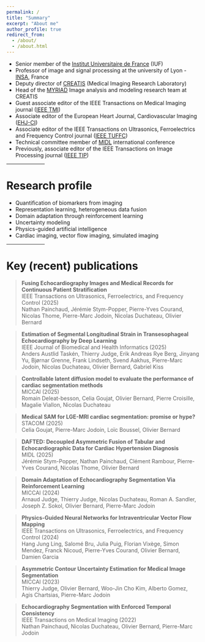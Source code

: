 ```yaml
---
permalink: /
title: "Summary"
excerpt: "About me"
author_profile: true
redirect_from: 
  - /about/
  - /about.html
---
```


- Senior member of the [Institut Universitaire de France](https://www.iufrance.fr/) (IUF)
- Professor of image and signal processing at the university of Lyon - [INSA](https://www.insa-lyon.fr/en/), France
- Deputy director of [CREATIS](https://www.creatis.insa-lyon.fr/site/en) (Medical Imaging Research Laboratory)
- Head of the [MYRIAD](https://creatis-myriad.github.io/) Image analysis and modeling research team at CREATIS
- Guest associate editor of the IEEE Transactions on Medical Imaging journal ([IEEE TMI](https://ieeexplore.ieee.org/xpl/RecentIssue.jsp?punumber=42))
- Associate editor of the European Heart Journal, Cardiovascular Imaging ([EHJ-CI](https://academic.oup.com/ehjcimaging))
- Associate editor of the IEEE Transactions on Ultrasonics, Ferroelectrics and Frequency Control journal ([IEEE TUFFC](https://ieeexplore.ieee.org/xpl/RecentIssue.jsp?punumber=58))
- Technical committee member of [MIDL](https://www.midl.io/) international conference
- Previously, associate editor of the IEEE Transactions on Image Processing journal ([IEEE TIP](https://ieeexplore.ieee.org/xpl/RecentIssue.jsp?punumber=83))


<hr align=center width="100">

Research profile
======

- Quantification of biomarkers from imaging
- Representation learning, heterogeneous data fusion
- Domain adaptation through reinforcement learning
- Uncertainty modeling
- Physics-guided artificial intelligence
- Cardiac imaging, vector flow imaging, simulated imaging

<hr align=center width="100">

Key (recent) publications
======

> **Fusing Echocardiography Images and Medical Records for Continuous Patient Stratification** <br>
> IEEE Transactions on Ultrasonics, Ferroelectrics, and Frequency Control (2025) <br>
> Nathan Painchaud, Jérémie Stym-Popper, Pierre-Yves Courand, Nicolas Thome, Pierre-Marc Jodoin, Nicolas Duchateau, Olivier Bernard

> **Estimation of Segmental Longitudinal Strain in Transesophageal Echocardiography by Deep Learning** <br>
> IEEE Journal of Biomedical and Health Informatics (2025) <br>
> Anders Austlid Taskén, Thierry Judge, Erik Andreas Rye Berg, Jinyang Yu, Bjørnar Grenne, Frank Lindseth, Svend Aakhus, Pierre-Marc Jodoin, Nicolas Duchateau, Olivier Bernard, Gabriel Kiss

> **Controllable latent diffusion model to evaluate the performance of cardiac segmentation methods** <br>
> MICCAI (2025) <br>
> Romain Deleat-besson, Celia Goujat, Olivier Bernard, Pierre Croisille, Magalie Viallon, Nicolas Duchateau

> **Medical SAM for LGE-MRI cardiac segmentation: promise or hype?** <br>
> STACOM (2025) <br>
> Celia Goujat, Pierre-Marc Jodoin, Loïc Boussel, Olivier Bernard

> **DAFTED: Decoupled Asymmetric Fusion of Tabular and Echocardiographic Data for Cardiac Hypertension Diagnosis** <br>
> MIDL (2025) <br>
> Jérémie Stym-Popper, Nathan Painchaud, Clément Rambour, Pierre-Yves Courand, Nicolas Thome, Olivier Bernard

> **Domain Adaptation of Echocardiography Segmentation Via Reinforcement Learning** <br>
> MICCAI (2024) <br>
> Arnaud Judge, Thierry Judge, Nicolas Duchateau, Roman A. Sandler, Joseph Z. Sokol, Olivier Bernard, Pierre-Marc Jodoin

> **Physics-Guided Neural Networks for Intraventricular Vector Flow Mapping** <br>
> IEEE Transactions on Ultrasonics, Ferroelectrics, and Frequency Control (2024) <br>
> Hang Jung Ling, Salomé Bru, Julia Puig, Florian Vixège, Simon Mendez, Franck Nicoud, Pierre-Yves Courand, Olivier Bernard, Damien Garcia

> **Asymmetric Contour Uncertainty Estimation for Medical Image Segmentation** <br>
> MICCAI (2023) <br>
> Thierry Judge, Olivier Bernard, Woo-Jin Cho Kim, Alberto Gomez, Agis Chartsias, Pierre-Marc Jodoin

> **Echocardiography Segmentation with Enforced Temporal Consistency** <br>
> IEEE Transactions on Medical Imaging (2022) <br>
> Nathan Painchaud, Nicolas Duchateau, Olivier Bernard, Pierre-Marc Jodoin

